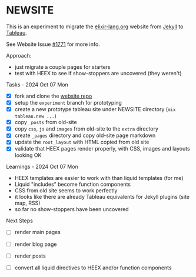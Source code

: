 # NEWSITE

This is an experiment to migrate the [elixir-lang.org](https://elixir-lang.org)
website from [Jekyll](git@github.com:andyl/elixir-lang.github.com.git) to
[Tableau](https://github.com/elixir-tools/tableau).

See Website Issue [#1771](https://github.com/elixir-lang/elixir-lang.github.com/issues/1771) for more info.

Approach: 
- just migrate a couple pages for starters 
- test with HEEX to see if show-stoppers are uncovered (they weren't)

Tasks - 2024 Oct 07 Mon
- [x] fork and clone the [website repo](https://github.com/elixir-lang/elixir-lang.github.com)
- [x] setup the `experiment` branch for prototyping 
- [x] create a new prototype tableau site under NEWSITE directory (`mix tableau.new ...`)
- [x] copy `_posts` from old-site 
- [x] copy `css`, `js` and `images` from old-site to the `extra` directory
- [x] create `_pages` directory and copy old-site page markdown
- [x] update the `root_layout` with HTML copied from old site
- [x] validate that HEEX pages render properly, with CSS, images and layouts looking OK

Learnings - 2024 Oct 07 Mon 
- HEEX templates are easier to work with than liquid templates (for me)
- Liquid "includes" become function components
- CSS from old site seems to work perfectly 
- it looks like there are already Tableau equivalents for Jekyll plugins (site map, RSS)
- so far no show-stoppers have been uncovered

Next Steps 
- [ ] render main pages 
- [ ] render blog page 
- [ ] render posts
- [ ] convert all liquid directives to HEEX and/or function components

